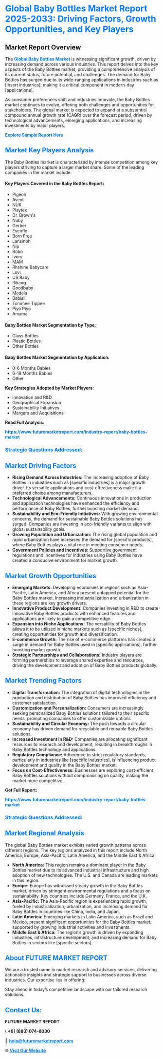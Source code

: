 <h1 style="color: #007BFF;">Global Baby Bottles Market Report 2025-2033: Driving Factors, Growth Opportunities, and Key Players</h1>

<section id="overview">
<h2>Market Report Overview</h2>
<p>The <a href="https://www.futuremarketreport.com/industry-report/baby-bottles-market" style="color: #007BFF; text-decoration: none;"><strong>Global Baby Bottles Market</strong></a> is witnessing significant growth, driven by increasing demand across various industries. This report delves into the key aspects of the Baby Bottles market, providing a comprehensive analysis of its current status, future potential, and challenges. The demand for Baby Bottles has surged due to its wide-ranging applications in industries such as [insert industries], making it a critical component in modern-day [applications].</p>
<p>As consumer preferences shift and industries innovate, the Baby Bottles market continues to evolve, offering both challenges and opportunities for stakeholders. The global market is expected to expand at a substantial compound annual growth rate (CAGR) over the forecast period, driven by technological advancements, emerging applications, and increasing investments by major players.</p>
</section>

<section id="overview">
<p><a href="https://www.futuremarketreport.com/request-sample/reportId=109904" style="color: #007BFF; text-decoration: none;"><strong>Explore Sample Report Here</strong></a></p>
</section>

<section id="key-players">
<h2 style="color: #007BFF;">Market Key Players Analysis</h2>
<p>The Baby Bottles market is characterized by intense competition among key players striving to capture a larger market share. Some of the leading companies in the market include:</p>
<h4>Key Players Covered in the Baby Bottles Report:</h4>
<ul><li>Pigeon</li><li>Avent</li><li>NUK</li><li>Playtex</li><li>Dr. Brown&#039;s</li><li>Nuby</li><li>Gerber</li><li>Evenflo</li><li>Born Free</li><li>Lansinoh</li><li>Nip</li><li>Bobo</li><li>Ivory</li><li>MAM</li><li>Rhshine Babycare</li><li>Lovi</li><li>US Baby</li><li>Rikang</li><li>Goodbaby</li><li>Medela</li><li>Babisil</li><li>Tommee Tippee</li><li>Piyo Piyo</li><li>Amama</li></ul>
<h4>Baby Bottles Market Segmentation by Type:</h4>
<ul><li>Glass Bottles</li><li>Plastic Bottles</li><li>Other Bottles</li></ul>

<h4>Baby Bottles Market Segmentation by Application:</h4>
<ul><li>0-6 Months Babies</li><li>6-18 Months Babies</li><li>Other</li></ul>
<p><strong>Key Strategies Adopted by Market Players:</strong></p>
<ul>
<li>Innovation and R&D</li>
<li>Geographical Expansion</li>
<li>Sustainability Initiatives</li>
<li>Mergers and Acquisitions</li>
</ul>
</section>

<section>
<p><strong>Read Full Analysis: </strong></p><a href="https://www.futuremarketreport.com/industry-report/baby-bottles-market" style="color: #007BFF; text-decoration: none;"><strong>https://www.futuremarketreport.com/industry-report/baby-bottles-market</strong></a>
<h3 style="color: #007BFF;">Strategic Questions Addressed:</h3>
</section>

<section id="driving-factors">
<h2 style="color: #007BFF;">Market Driving Factors</h2>
<ul>
<li><strong>Rising Demand Across Industries:</strong> The increasing adoption of Baby Bottles in industries such as [specific industries] is a major growth driver. Its versatile applications and cost-effectiveness make it a preferred choice among manufacturers.</li>
<li><strong>Technological Advancements:</strong> Continuous innovations in production and application technologies have enhanced the efficiency and performance of Baby Bottles, further boosting market demand.</li>
<li><strong>Sustainability and Eco-Friendly Initiatives:</strong> With growing environmental concerns, the demand for sustainable Baby Bottles solutions has surged. Companies are investing in eco-friendly variants to align with global sustainability goals.</li>
<li><strong>Growing Population and Urbanization:</strong> The rising global population and rapid urbanization have increased the demand for [specific products], where Baby Bottles plays a vital role in meeting consumer needs.</li>
<li><strong>Government Policies and Incentives:</strong> Supportive government regulations and incentives for industries using Baby Bottles have created a conducive environment for market growth.</li>
</ul>
</section>

<section id="growth-opportunities">
<h2 style="color: #007BFF;">Market Growth Opportunities</h2>
<ul>
<li><strong>Emerging Markets:</strong> Developing economies in regions such as Asia-Pacific, Latin America, and Africa present untapped potential for the Baby Bottles market. Increasing industrialization and urbanization in these regions are key growth drivers.</li>
<li><strong>Innovative Product Development:</strong> Companies investing in R&D to create innovative Baby Bottles products with enhanced features and applications are likely to gain a competitive edge.</li>
<li><strong>Expansion into Niche Applications:</strong> The versatility of Baby Bottles allows it to be utilized in niche markets such as [specific niches], creating opportunities for growth and diversification.</li>
<li><strong>E-commerce Growth:</strong> The rise of e-commerce platforms has created a surge in demand for Baby Bottles used in [specific applications], further boosting market growth.</li>
<li><strong>Strategic Partnerships and Collaborations:</strong> Industry players are forming partnerships to leverage shared expertise and resources, driving the development and adoption of Baby Bottles products globally.</li>
</ul>
</section>

<section id="trending-factors">
<h2 style="color: #007BFF;">Market Trending Factors</h2>
<ul>
<li><strong>Digital Transformation:</strong> The integration of digital technologies in the production and distribution of Baby Bottles has improved efficiency and customer satisfaction.</li>
<li><strong>Customization and Personalization:</strong> Consumers are increasingly seeking personalized Baby Bottles solutions tailored to their specific needs, prompting companies to offer customizable options.</li>
<li><strong>Sustainability and Circular Economy:</strong> The push towards a circular economy has driven demand for recyclable and reusable Baby Bottles solutions.</li>
<li><strong>Increased Investment in R&D:</strong> Companies are allocating significant resources to research and development, resulting in breakthroughs in Baby Bottles technology and applications.</li>
<li><strong>Regulatory Compliance:</strong> Adherence to strict regulatory standards, particularly in industries like [specific industries], is influencing product development and quality in the Baby Bottles market.</li>
<li><strong>Focus on Cost-Effectiveness:</strong> Businesses are exploring cost-efficient Baby Bottles solutions without compromising on quality, making the market more competitive.</li>
</ul>
</section>

<section>
<p><strong>Get Full Report: </strong></p><a href="https://www.futuremarketreport.com/industry-report/baby-bottles-market" style="color: #007BFF; text-decoration: none;"><strong>https://www.futuremarketreport.com/industry-report/baby-bottles-market</strong></a>
<h3 style="color: #007BFF;">Strategic Questions Addressed:</h3>
</section>


<section id="regional-analysis">
<h2 style="color: #007BFF;">Market Regional Analysis</h2>
<p>The global Baby Bottles market exhibits varied growth patterns across different regions. The key regions analyzed in this report include North America, Europe, Asia-Pacific, Latin America, and the Middle East & Africa:</p>
<ul>
<li><strong>North America:</strong> This region remains a dominant player in the Baby Bottles market due to its advanced industrial infrastructure and high adoption of new technologies. The U.S. and Canada are leading markets in this region.</li>
<li><strong>Europe:</strong> Europe has witnessed steady growth in the Baby Bottles market, driven by stringent environmental regulations and a focus on sustainability. Key countries include Germany, France, and the U.K.</li>
<li><strong>Asia-Pacific:</strong> The Asia-Pacific region is experiencing rapid growth, fueled by industrialization, urbanization, and increasing demand for Baby Bottles in countries like China, India, and Japan.</li>
<li><strong>Latin America:</strong> Emerging markets in Latin America, such as Brazil and Mexico, present significant opportunities for the Baby Bottles market, supported by growing industrial activities and investments.</li>
<li><strong>Middle East & Africa:</strong> The region’s growth is driven by expanding industries, infrastructure development, and increasing demand for Baby Bottles in sectors like [specific sectors].</li>
</ul>
</section>

<footer>
<h2 style="color: #007BFF;">About FUTURE MARKET REPORT</h2>
<p>We are a trusted name in market research and advisory services, delivering actionable insights and strategic support to businesses across diverse industries. Our expertise lies in offering:</p>

<p>Stay ahead in today’s competitive landscape with our tailored research solutions.</p>

<h2 style="color: #007BFF;">Contact Us:</h2>
<p><strong>FUTURE MARKET REPORT</strong></p>
<p>📞 <strong>+91 (883) 074-8030</strong></p>
<p>📧 <strong><a href="mailto:help@futuremarketreport.com" style="color: #007BFF;">help@futuremarketreport.com</a></strong></p>
<p>🌐 <strong><a href="https://www.futuremarketreport.com/" style="color: #007BFF;">Visit Our Website</a></strong></p>
</footer>